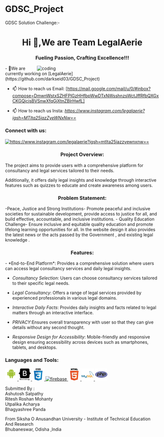 # GDSC_Project
GDSC Solution Challenge:-
<h1 align="center">Hi 👋,We are Team LegalAerie</h1>
<h3 align="center">Fueling Passion, Crafting Excellence!!!</h3>
<img align="right" alt="coding" width="400" src="https://cdn.dribble.com/users/1162077/screenshots/3848914/programmer.gif">
- 🔭We are currently working on [LegalAerie](https://github.com/darkseid03/GDSC_Project)

- 📫 How to reach us Email: [https://mail.google.com/mail/u/0/#inbox?compose=DmwnWstxSZHFPlGzHHfbpWwDTxNWsshnzsWctJffRfbQXGxCKGQjcjsBVSnwXfqGjXtnZBlrHwfL]

- 📫 How to reach us Insta: *https://www.instagram.com/legalaerie?igsh=MTlta25iazZyeWNxNw==*

<h3 align="left">Connect with us:</h3>
<p align="left">
<a href="https://www.instagram.com/legalaerie?igsh=MTlta25iazZyeWNxNw==" target="blank"><img align="center" src="https://raw.githubusercontent.com/rahuldkjain/github-profile-readme-generator/master/src/images/icons/Social/instagram.svg" alt="https://www.instagram.com/legalaerie?igsh=mtlta25iazzyewnxnw==" height="30" width="40" /></a>
</p>

<h3 align="center"> Project Overview: </h3>  
<p> The project aims to provide users with a comprehensive platform for consultancy and legal services tailored to their needs.</p>
<p>Additionally, it offers daily legal insights and knowledge through interactive features such as quizzes to educate and create awareness among users.</p>

<h3 align="center"> Problem Statement: </h3>  
<span> 
  -Peace, Justice and Strong Institutions- Promote peaceful and inclusive societies for sustainable development, provide access to justice for all, and build effective, accountable, and inclusive institutions.
 - Quality Education Challenge- Ensure inclusive and equitable quality education and promote lifelong learning opportunities for all. In the website design it also provides the latest news or the acts passed by the Government , and existing legal knowledge . 
</span>


<h3 align="center"> Features: </h3>
<span>
- *End-to-End Platform*: Provides a comprehensive solution where users can access legal consultancy services and daily legal insights.
  
- *Consultancy Selection*: Users can choose consultancy services tailored to their specific legal needs.
  
- *Legal Consultancy*: Offers a range of legal services provided by experienced professionals in various legal domains.
  
- *Interactive Daily Facts*: Provides daily insights and facts related to legal matters through an interactive interface.

- *PRIVACY*:Ensures overall transparency with user so that they can give details without any second thought.
  
-   *Responsive Design for Accessibility*: Mobile-friendly and responsive design ensuring accessibility across devices such as smartphones, tablets, and desktops.

</span>

<h3 align="left">Languages and Tools:</h3>
<p align="left"> <a href="https://developer.android.com" target="_blank" rel="noreferrer"> <img src="https://raw.githubusercontent.com/devicons/devicon/master/icons/android/android-original-wordmark.svg" alt="android" width="40" height="40"/> </a> <a href="https://getbootstrap.com" target="_blank" rel="noreferrer"> <img src="https://raw.githubusercontent.com/devicons/devicon/master/icons/bootstrap/bootstrap-plain-wordmark.svg" alt="bootstrap" width="40" height="40"/> </a> <a href="https://www.w3schools.com/css/" target="_blank" rel="noreferrer"> <img src="https://raw.githubusercontent.com/devicons/devicon/master/icons/css3/css3-original-wordmark.svg" alt="css3" width="40" height="40"/> </a> <a href="https://firebase.google.com/" target="_blank" rel="noreferrer"> <img src="https://www.vectorlogo.zone/logos/firebase/firebase-icon.svg" alt="firebase" width="40" height="40"/> </a> <a href="https://www.w3.org/html/" target="_blank" rel="noreferrer"> <img src="https://raw.githubusercontent.com/devicons/devicon/master/icons/html5/html5-original-wordmark.svg" alt="html5" width="40" height="40"/> </a> <a href="https://www.mysql.com/" target="_blank" rel="noreferrer"> <img src="https://raw.githubusercontent.com/devicons/devicon/master/icons/mysql/mysql-original-wordmark.svg" alt="mysql" width="40" height="40"/> </a> <a href="https://www.php.net" target="_blank" rel="noreferrer"> <img src="https://raw.githubusercontent.com/devicons/devicon/master/icons/php/php-original.svg" alt="php" width="40" height="40"/> </a> </p>

Submitted By :<br>
Ashutosh Satpathy<br>
Ritesh Roshan Mohanty<br>
Utpalika Acharya<br>
Bhagyashree Panda<br>

From Siksha O Anusandhan University - Institute of Technical Education And Research <br>
Bhubaneswar, Odisha ,India 
